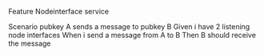 Feature Nodeinterface service

Scenario pubkey A sends a message to pubkey B
Given i have 2 listening node interfaces
When i send a message from A to B
Then B should receive the message
